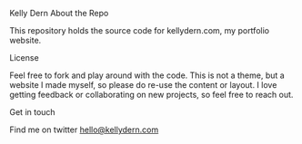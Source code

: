 
Kelly Dern
About the Repo

This repository holds the source code for kellydern.com, my portfolio website.

License

Feel free to fork and play around with the code. This is not a theme, but a website I made myself, so please do re-use the content or layout. I love getting feedback or collaborating on new projects, so feel free to reach out.

Get in touch

Find me on twitter hello@kellydern.com